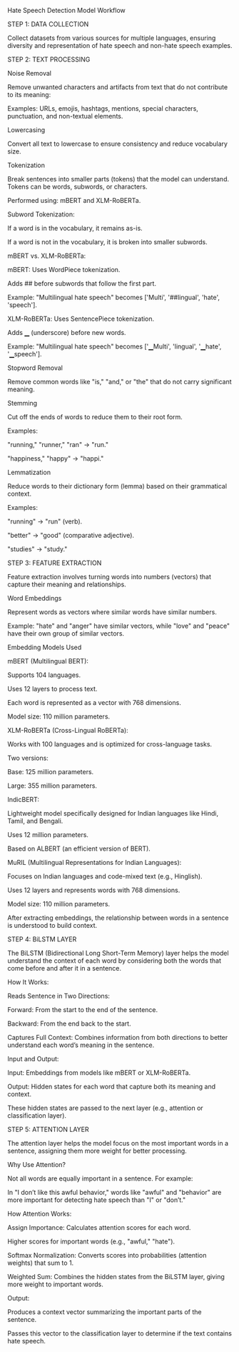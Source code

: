 Hate Speech Detection Model Workflow

STEP 1: DATA COLLECTION

Collect datasets from various sources for multiple languages, ensuring diversity and representation of hate speech and non-hate speech examples.

STEP 2: TEXT PROCESSING

Noise Removal

Remove unwanted characters and artifacts from text that do not contribute to its meaning:

Examples: URLs, emojis, hashtags, mentions, special characters, punctuation, and non-textual elements.

Lowercasing

Convert all text to lowercase to ensure consistency and reduce vocabulary size.

Tokenization

Break sentences into smaller parts (tokens) that the model can understand. Tokens can be words, subwords, or characters.

Performed using: mBERT and XLM-RoBERTa.

Subword Tokenization:

If a word is in the vocabulary, it remains as-is.

If a word is not in the vocabulary, it is broken into smaller subwords.

mBERT vs. XLM-RoBERTa:

mBERT: Uses WordPiece tokenization.

Adds ## before subwords that follow the first part.

Example: "Multilingual hate speech" becomes ['Multi', '##lingual', 'hate', 'speech'].

XLM-RoBERTa: Uses SentencePiece tokenization.

Adds ▁ (underscore) before new words.

Example: "Multilingual hate speech" becomes ['▁Multi', 'lingual', '▁hate', '▁speech'].

Stopword Removal

Remove common words like "is," "and," or "the" that do not carry significant meaning.

Stemming

Cut off the ends of words to reduce them to their root form.

Examples:

"running," "runner," "ran" → "run."

"happiness," "happy" → "happi."

Lemmatization

Reduce words to their dictionary form (lemma) based on their grammatical context.

Examples:

"running" → "run" (verb).

"better" → "good" (comparative adjective).

"studies" → "study."

STEP 3: FEATURE EXTRACTION

Feature extraction involves turning words into numbers (vectors) that capture their meaning and relationships.

Word Embeddings

Represent words as vectors where similar words have similar numbers.

Example: "hate" and "anger" have similar vectors, while "love" and "peace" have their own group of similar vectors.

Embedding Models Used

mBERT (Multilingual BERT):

Supports 104 languages.

Uses 12 layers to process text.

Each word is represented as a vector with 768 dimensions.

Model size: 110 million parameters.

XLM-RoBERTa (Cross-Lingual RoBERTa):

Works with 100 languages and is optimized for cross-language tasks.

Two versions:

Base: 125 million parameters.

Large: 355 million parameters.

IndicBERT:

Lightweight model specifically designed for Indian languages like Hindi, Tamil, and Bengali.

Uses 12 million parameters.

Based on ALBERT (an efficient version of BERT).

MuRIL (Multilingual Representations for Indian Languages):

Focuses on Indian languages and code-mixed text (e.g., Hinglish).

Uses 12 layers and represents words with 768 dimensions.

Model size: 110 million parameters.

After extracting embeddings, the relationship between words in a sentence is understood to build context.

STEP 4: BiLSTM LAYER

The BiLSTM (Bidirectional Long Short-Term Memory) layer helps the model understand the context of each word by considering both the words that come before and after it in a sentence.

How It Works:

Reads Sentence in Two Directions:

Forward: From the start to the end of the sentence.

Backward: From the end back to the start.

Captures Full Context: Combines information from both directions to better understand each word’s meaning in the sentence.

Input and Output:

Input: Embeddings from models like mBERT or XLM-RoBERTa.

Output: Hidden states for each word that capture both its meaning and context.

These hidden states are passed to the next layer (e.g., attention or classification layer).

STEP 5: ATTENTION LAYER

The attention layer helps the model focus on the most important words in a sentence, assigning them more weight for better processing.

Why Use Attention?

Not all words are equally important in a sentence. For example:

In "I don’t like this awful behavior," words like "awful" and "behavior" are more important for detecting hate speech than "I" or "don’t."

How Attention Works:

Assign Importance: Calculates attention scores for each word.

Higher scores for important words (e.g., "awful," "hate").

Softmax Normalization: Converts scores into probabilities (attention weights) that sum to 1.

Weighted Sum: Combines the hidden states from the BiLSTM layer, giving more weight to important words.

Output:

Produces a context vector summarizing the important parts of the sentence.

Passes this vector to the classification layer to determine if the text contains hate speech.
